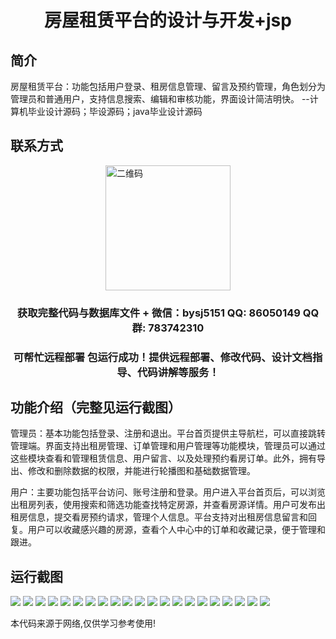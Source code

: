 <p><h1 align="center">房屋租赁平台的设计与开发+jsp</h1></p>

## 简介
房屋租赁平台：功能包括用户登录、租房信息管理、留言及预约管理，角色划分为管理员和普通用户，支持信息搜索、编辑和审核功能，界面设计简洁明快。    --计算机毕业设计源码；毕设源码；java毕业设计源码


## 联系方式
<img src="https://bs-1329754181.cos.ap-shanghai.myqcloud.com/wx.jpg" alt="二维码" style="display: block; margin: 0 auto;" width="200px">
<p><h3 align="center">获取完整代码与数据库文件 + 微信：bysj5151 QQ: 86050149 QQ群: 783742310</h3></p>
<p><h3 align="center">可帮忙远程部署 包运行成功！提供远程部署、修改代码、设计文档指导、代码讲解等服务！</h3></p>

## 功能介绍（完整见运行截图）
管理员：基本功能包括登录、注册和退出。平台首页提供主导航栏，可以直接跳转管理端。界面支持出租房管理、订单管理和用户管理等功能模块，管理员可以通过这些模块查看和管理租赁信息、用户留言、以及处理预约看房订单。此外，拥有导出、修改和删除数据的权限，并能进行轮播图和基础数据管理。

用户：主要功能包括平台访问、账号注册和登录。用户进入平台首页后，可以浏览出租房列表，使用搜索和筛选功能查找特定房源，并查看房源详情。用户可发布出租房信息，提交看房预约请求，管理个人信息。平台支持对出租房信息留言和回复。用户可以收藏感兴趣的房源，查看个人中心中的订单和收藏记录，便于管理和跟进。


## 运行截图
![](https://bs-1329754181.cos.ap-shanghai.myqcloud.com/ssm/HouseRentalPlatformJsp2/img/001.jpg)
![](https://bs-1329754181.cos.ap-shanghai.myqcloud.com/ssm/HouseRentalPlatformJsp2/img/002.jpg)
![](https://bs-1329754181.cos.ap-shanghai.myqcloud.com/ssm/HouseRentalPlatformJsp2/img/003.jpg)
![](https://bs-1329754181.cos.ap-shanghai.myqcloud.com/ssm/HouseRentalPlatformJsp2/img/004.jpg)
![](https://bs-1329754181.cos.ap-shanghai.myqcloud.com/ssm/HouseRentalPlatformJsp2/img/005.jpg)
![](https://bs-1329754181.cos.ap-shanghai.myqcloud.com/ssm/HouseRentalPlatformJsp2/img/006.jpg)
![](https://bs-1329754181.cos.ap-shanghai.myqcloud.com/ssm/HouseRentalPlatformJsp2/img/007.jpg)
![](https://bs-1329754181.cos.ap-shanghai.myqcloud.com/ssm/HouseRentalPlatformJsp2/img/008.jpg)
![](https://bs-1329754181.cos.ap-shanghai.myqcloud.com/ssm/HouseRentalPlatformJsp2/img/009.jpg)
![](https://bs-1329754181.cos.ap-shanghai.myqcloud.com/ssm/HouseRentalPlatformJsp2/img/010.jpg)
![](https://bs-1329754181.cos.ap-shanghai.myqcloud.com/ssm/HouseRentalPlatformJsp2/img/011.jpg)
![](https://bs-1329754181.cos.ap-shanghai.myqcloud.com/ssm/HouseRentalPlatformJsp2/img/012.jpg)
![](https://bs-1329754181.cos.ap-shanghai.myqcloud.com/ssm/HouseRentalPlatformJsp2/img/013.jpg)
![](https://bs-1329754181.cos.ap-shanghai.myqcloud.com/ssm/HouseRentalPlatformJsp2/img/014.jpg)
![](https://bs-1329754181.cos.ap-shanghai.myqcloud.com/ssm/HouseRentalPlatformJsp2/img/015.jpg)
![](https://bs-1329754181.cos.ap-shanghai.myqcloud.com/ssm/HouseRentalPlatformJsp2/img/016.jpg)
![](https://bs-1329754181.cos.ap-shanghai.myqcloud.com/ssm/HouseRentalPlatformJsp2/img/017.jpg)
![](https://bs-1329754181.cos.ap-shanghai.myqcloud.com/ssm/HouseRentalPlatformJsp2/img/018.jpg)
![](https://bs-1329754181.cos.ap-shanghai.myqcloud.com/ssm/HouseRentalPlatformJsp2/img/019.jpg)
![](https://bs-1329754181.cos.ap-shanghai.myqcloud.com/ssm/HouseRentalPlatformJsp2/img/020.jpg)
![](https://bs-1329754181.cos.ap-shanghai.myqcloud.com/ssm/HouseRentalPlatformJsp2/img/021.jpg)

<p>本代码来源于网络,仅供学习参考使用!</p>
